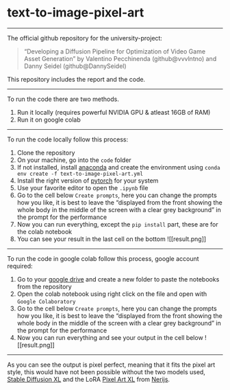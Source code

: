 # text-to-image-pixel-art

---

The official github repository for the university-project:
> “Developing a Diffusion Pipeline for Optimization of Video Game Asset Generation”
> by Valentino Pecchinenda (github@vvvlntno) and  Danny Seidel (github@DannySeidel)

This repository includes the report and the code.

---

To run the code there are two methods.
1. Run it locally (requires powerful NVIDIA GPU & atleast 16GB of RAM)
2. Run it on google colab

---

To run the code locally follow this process:
1. Clone the repository
2. On your machine, go into the `code` folder
3. If not installed, install [anaconda](https://www.anaconda.com) and create the environment using `conda env create -f text-to-image-pixel-art.yml`
4. Install the right version of [pytorch](https://pytorch.org) for your system
5. Use your favorite editor to open the `.ipynb` file
6. Go to the cell below `Create prompts`, here you can change the prompts how you like, it is best to leave the “displayed from the front showing the whole body in the middle of the screen with a clear grey background” in the prompt for the performance
7. Now you can run everything, except the `pip install` part, these are for the colab notebook
8. You can see your result in the last cell on the bottom
![[result.png]]

---

To run the code in google colab follow this process, google account required:
1. Go to your [google drive](https://drive.google.com/drive/u/1/my-drive) and create a new folder to paste the notebooks from the repository
2. Open the colab notebook using right click on the file and open with `Google Colaboratory`
3. Go to the cell below `Create prompts`, here you can change the prompts how you like, it is best to leave the “displayed from the front showing the whole body in the middle of the screen with a clear grey background” in the prompt for the performance
4. Now you can run everything and see your output in the cell below
![[result.png]]

--- 

As you can see the output is pixel perfect, meaning that it fits the pixel art style, this would have not been possible without the two models used, [Stable Diffusion XL](https://stability.ai/stable-image) and the LoRA [Pixel Art XL](https://civitai.com/models/120096/pixel-art-xl) from [Nerijs](https://civitai.com/user/NeriJS).

